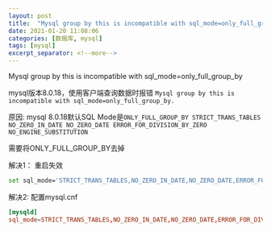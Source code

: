 ```yaml
---
layout: post
title:  "Mysql group by this is incompatible with sql_mode=only_full_group_by"
date: 2021-01-20 11:08:06
categories: [数据库, mysql]
tags: [mysql]
excerpt_separator: <!--more-->
---
```

Mysql group by this is incompatible with sql_mode=only_full_group_by
<!--more-->
mysql版本8.0.18，使用客户端查询数据时报错
`Mysql group by this is incompatible with sql_mode=only_full_group_by.`

原因:
mysql 8.0.18默认SQL Mode是`ONLY_FULL_GROUP_BY STRICT_TRANS_TABLES NO_ZERO_IN_DATE NO_ZERO_DATE ERROR_FOR_DIVISION_BY_ZERO NO_ENGINE_SUBSTITUTION`

需要将ONLY_FULL_GROUP_BY去掉

解决1：
重启失效
```bash
set sql_mode='STRICT_TRANS_TABLES,NO_ZERO_IN_DATE,NO_ZERO_DATE,ERROR_FOR_DIVISION_BY_ZERO,NO_ENGINE_SUBSTITUTION';
```

解决2:
配置mysql.cnf
```cnf
[mysqld]
sql_mode=STRICT_TRANS_TABLES,NO_ZERO_IN_DATE,NO_ZERO_DATE,ERROR_FOR_DIVISION_BY_ZERO,NO_ENGINE_SUBSTITUTION
```

